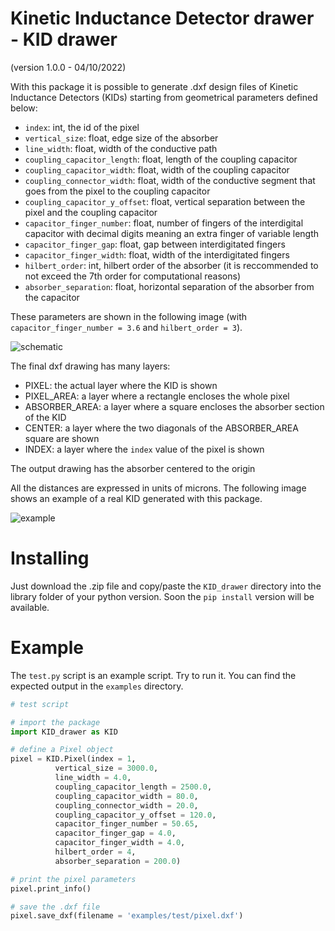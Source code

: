 # Kinetic Inductance Detector drawer - KID drawer
(version 1.0.0 - 04/10/2022)

With this package it is possible to generate .dxf design files of Kinetic Inductance Detectors (KIDs) starting from geometrical parameters defined below:

- `index`: int, the id of the pixel
- `vertical_size`: float, edge size of the absorber
- `line_width`: float, width of the conductive path
- `coupling_capacitor_length`: float, length of the coupling capacitor
- `coupling_capacitor_width`: float, width of the coupling capacitor
- `coupling_connector_width`: float, width of the conductive segment that goes
	from the pixel to the coupling capacitor
- `coupling_capacitor_y_offset`: float, vertical separation between the pixel
	and the coupling capacitor
- `capacitor_finger_number`: float, number of fingers of the interdigital capacitor
	with decimal digits meaning an extra finger of variable length
- `capacitor_finger_gap`: float, gap between interdigitated fingers
- `capacitor_finger_width`: float, width of the interdigitated fingers
- `hilbert_order`: int, hilbert order of the absorber (it is reccommended to not
	exceed the 7th order for computational reasons)
- `absorber_separation`: float, horizontal separation of the absorber from the
	capacitor

These parameters are shown in the following image (with `capacitor_finger_number = 3.6` and `hilbert_order = 3`).

![schematic](/images/schematic.png)

The final dxf drawing has many layers:

- PIXEL: the actual layer where the KID is shown
- PIXEL_AREA: a layer where a rectangle encloses the whole pixel
- ABSORBER_AREA: a layer where a square encloses the absorber section of the KID
- CENTER: a layer where the two diagonals of the ABSORBER_AREA square are shown
- INDEX: a layer where the `index` value of the pixel is shown

The output drawing has the absorber centered to the origin

All the distances are expressed in units of microns.
The following image shows an example of a real KID generated with this package.

![example](/images/example.png)

# Installing
Just download the .zip file and copy/paste the `KID_drawer` directory into the library folder of your python version. Soon the `pip install` version will be available.

# Example
The `test.py` script is an example script. Try to run it. You can find the expected output in the `examples` directory.

```python
# test script

# import the package
import KID_drawer as KID

# define a Pixel object
pixel = KID.Pixel(index = 1,
		  vertical_size = 3000.0,
		  line_width = 4.0,
		  coupling_capacitor_length = 2500.0,
		  coupling_capacitor_width = 80.0,
		  coupling_connector_width = 20.0,
		  coupling_capacitor_y_offset = 120.0,
		  capacitor_finger_number = 50.65,
		  capacitor_finger_gap = 4.0,
		  capacitor_finger_width = 4.0,
		  hilbert_order = 4,
		  absorber_separation = 200.0)

# print the pixel parameters
pixel.print_info()

# save the .dxf file
pixel.save_dxf(filename = 'examples/test/pixel.dxf')
```
